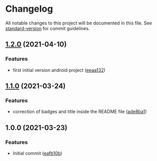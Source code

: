 # Changelog

All notable changes to this project will be documented in this file. See [standard-version](https://github.com/conventional-changelog/standard-version) for commit guidelines.

## [1.2.0](https://github.com/danielcerongrajales/Progress_indicators/compare/v1.1.0...v1.2.0) (2021-04-10)


### Features

*  first initial version android project ([eeaa132](https://github.com/danielcerongrajales/Progress_indicators/commit/eeaa1322a86a546dbb1d7510a28c5d8db75954d2))

## [1.1.0](https://github.com/danielcerongrajales/Progress_indicators/compare/v1.0.0...v1.1.0) (2021-03-24)


### Features

* correction of badges and title inside the  README file ([ade8ba1](https://github.com/danielcerongrajales/Progress_indicators/commit/ade8ba14a4290c6c4194e924380f4c6c0aa3a6fe))

## 1.0.0 (2021-03-23)


### Features

* Initial commit ([eafb10b](https://github.com/danielcerongrajales/Progress_indicators/commit/eafb10bd8fc57afa1717f4b03c16b9c46ac0da5d))
